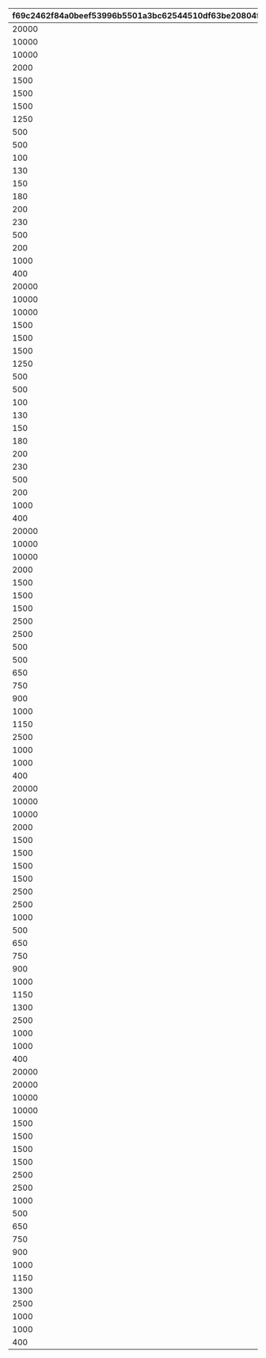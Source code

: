 |f69c2462f84a0beef53996b5501a3bc62544510df63be20804f4efaeb37224f9|7009b0c653fcc7fc52b4959eea44f50df0e30af7b96e30da817c133ac52923f1|57a29cc63fced3886b52b184852c05e6be483f1fb0a845e1f31650cab13fbb65|c6716b3cd5be4aa15c6924a1daad37550c27054c161c28840e16ebb0aee18901|9ecc127041a508f83249ca0c72aa7bf4e2f79d9c3a59413797aed6951527c8dc|5752d03558c17fa3a9a53a4337c7a44694caea4cf291cfeb2873ed60dd4f40ab|722f7916ece2733ac44c6be013ab33f493f91e94857f1e85590222e2dda28e09|8221c9f098d23d887ec762af2b478634e47e234095be5162255098dac6581c1d|
| --- | --- | --- | --- | --- | --- | --- | --- |
|20000|2|1|1|1|96001|1|21952|
|10000|2|2|1|1|96001|1|21904|
|10000|2|3|1|1|96001|1|41000|
|2000|2|4|1|5|96001|5|31803|
|1500|2|5|1|5|96001|5|31215|
|1500|2|6|1|5|96001|5|31210|
|1500|2|7|1|5|96001|5|31211|
|1250|2|8|1|10|96001|5|90005|
|500|4|9|1|20|96001|10|140001|
|500|2|10|1|10|96001|5|25001|
|100|4|11|1|5|96001|5|150003|
|130|4|12|1|5|96001|5|150004|
|150|4|13|1|5|96001|5|150005|
|180|4|14|1|5|96001|5|150006|
|200|4|15|1|5|96001|5|150007|
|230|4|16|1|5|96001|5|150008|
|500|2|17|1|5|96001|100|20004|
|200|2|18|1|5|96001|100|22003|
|1000|2|19|1|0|96001|100|20004|
|400|2|20|1|0|96001|100|22003|
|20000|2|21|2|1|96002|1|21952|
|10000|2|22|2|1|96002|1|21904|
|10000|2|23|2|1|96002|1|41000|
|1500|2|24|2|5|96002|5|31233|
|1500|2|25|2|5|96002|5|31229|
|1500|2|26|2|5|96002|5|31225|
|1250|2|27|2|10|96002|5|90005|
|500|4|28|2|20|96002|10|140001|
|500|2|29|2|10|96002|5|25001|
|100|4|30|2|5|96002|5|150003|
|130|4|31|2|5|96002|5|150004|
|150|4|32|2|5|96002|5|150005|
|180|4|33|2|5|96002|5|150006|
|200|4|34|2|5|96002|5|150007|
|230|4|35|2|5|96002|5|150008|
|500|2|36|2|5|96002|100|20004|
|200|2|37|2|5|96002|100|22003|
|1000|2|38|2|0|96002|100|20004|
|400|2|39|2|0|96002|100|22003|
|20000|2|40|3|1|96003|1|21952|
|10000|2|41|3|1|96003|1|21905|
|10000|2|42|3|1|96003|1|41000|
|2000|2|43|3|5|96003|5|31805|
|1500|2|44|3|5|96003|5|31240|
|1500|2|45|3|5|96003|5|31238|
|1500|2|46|3|5|96003|5|31236|
|2500|2|47|3|5|96003|10|90005|
|2500|4|48|3|5|96003|50|140001|
|500|2|49|3|5|96003|5|25001|
|500|4|50|3|5|96003|30|150003|
|650|4|51|3|5|96003|30|150004|
|750|4|52|3|5|96003|30|150005|
|900|4|53|3|5|96003|30|150006|
|1000|4|54|3|5|96003|30|150007|
|1150|4|55|3|5|96003|30|150008|
|2500|2|56|3|5|96003|500|20004|
|1000|2|57|3|5|96003|500|22003|
|1000|2|58|3|0|96003|100|20004|
|400|2|59|3|0|96003|100|22003|
|20000|2|60|4|1|96004|1|21952|
|10000|2|61|4|1|96004|1|21905|
|10000|2|62|4|2|96004|1|41000|
|2000|2|63|4|5|96004|5|31807|
|1500|2|64|4|5|96004|5|31245|
|1500|2|65|4|5|96004|5|31248|
|1500|2|66|4|5|96004|5|31250|
|1500|2|67|4|5|96004|5|31091|
|2500|2|68|4|5|96004|10|90005|
|2500|4|69|4|10|96004|50|140001|
|1000|2|70|4|10|96004|10|25001|
|500|4|71|4|5|96004|30|150003|
|650|4|72|4|5|96004|30|150004|
|750|4|73|4|5|96004|30|150005|
|900|4|74|4|5|96004|30|150006|
|1000|4|75|4|5|96004|30|150007|
|1150|4|76|4|5|96004|30|150008|
|1300|4|77|4|5|96004|30|150009|
|2500|2|78|4|5|96004|500|20004|
|1000|2|79|4|5|96004|500|22003|
|1000|2|80|4|0|96004|100|20004|
|400|2|81|4|0|96004|100|22003|
|20000|2|82|5|1|96005|1|25101|
|20000|2|83|5|1|96005|1|21952|
|10000|2|84|5|1|96005|1|21905|
|10000|2|85|5|2|96005|1|41000|
|1500|2|86|5|5|96005|5|31200|
|1500|2|87|5|5|96005|5|31253|
|1500|2|88|5|5|96005|5|31255|
|1500|2|89|5|5|96005|5|31256|
|2500|2|90|5|5|96005|10|90005|
|2500|4|91|5|10|96005|50|140001|
|1000|2|92|5|10|96005|10|25001|
|500|4|93|5|5|96005|30|150003|
|650|4|94|5|5|96005|30|150004|
|750|4|95|5|5|96005|30|150005|
|900|4|96|5|5|96005|30|150006|
|1000|4|97|5|5|96005|30|150007|
|1150|4|98|5|5|96005|30|150008|
|1300|4|99|5|5|96005|30|150009|
|2500|2|100|5|5|96005|500|20004|
|1000|2|101|5|5|96005|500|22003|
|1000|2|102|5|0|96005|100|20004|
|400|2|103|5|0|96005|100|22003|